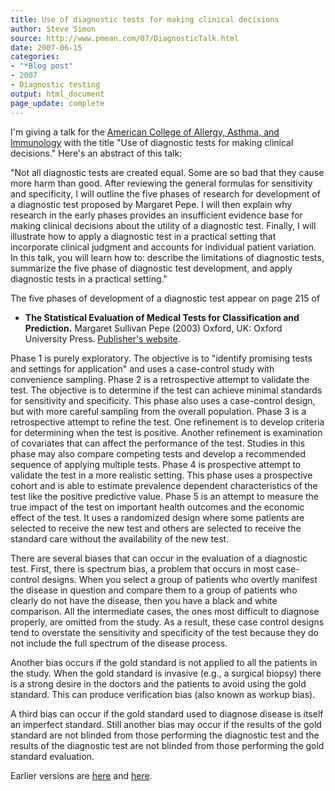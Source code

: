 ```yaml
---
title: Use of diagnostic tests for making clinical decisions
author: Steve Simon
source: http://www.pmean.com/07/DiagnosticTalk.html
date: 2007-06-15
categories:
- "*Blog post"
- 2007
- Diagnostic testing
output: html_document
page_update: complete
---
```

I'm giving a talk for the [American College of Allergy, Asthma, and Immunology](http://www.acaai.org/) with the title "Use of diagnostic tests for making clinical decisions." Here's an abstract of this talk:

"Not all diagnostic tests are created equal. Some are so bad that they cause more harm than good. After reviewing the general formulas for sensitivity and specificity, I will outline the five phases of research for development of a diagnostic test proposed by Margaret Pepe. I will then explain why research in the early phases provides an insufficient evidence base for making clinical decisions about the utility of a diagnostic test. Finally, I will illustrate how to apply a diagnostic test in a practical setting that incorporate clinical judgment and accounts for individual patient variation. In this talk, you will learn how to: describe the limitations of diagnostic tests, summarize the five phase of diagnostic test development, and apply diagnostic tests in a practical setting."

The five phases of development of a diagnostic test appear on page 215
of

+ **The Statistical Evaluation of Medical Tests for Classification and Prediction.** Margaret Sullivan Pepe (2003) Oxford, UK: Oxford University Press. [Publisher's website][oup1].

Phase 1 is purely exploratory. The objective is to "identify promising tests and settings for application" and uses a case-control study with convenience sampling. Phase 2 is a retrospective attempt to validate the test. The objective is to determine if the test can achieve minimal standards for sensitivity and specificity. This phase also uses a case-control design, but with more careful sampling from the overall population. Phase 3 is a retrospective attempt to refine the test. One refinement is to develop criteria for determining when the test is positive. Another refinement is examination of covariates that can affect the performance of the test. Studies in this phase may also compare competing tests and develop a recommended sequence of applying multiple tests. Phase 4 is prospective attempt to validate the test in a more realistic setting. This phase uses a prospective cohort and is able to estimate prevalence dependent characteristics of the test like the positive predictive value. Phase 5 is an attempt to measure the true impact of the test on important health outcomes and the economic effect of the test. It uses a randomized design where some patients are selected to receive the new test and others are selected to receive the standard care without the availability of the new test.

There are several biases that can occur in the evaluation of a diagnostic test. First, there is spectrum bias, a problem that occurs in most case-control designs. When you select a group of patients who overtly manifest the disease in question and compare them to a group of patients who clearly do not have the disease, then you have a black and white comparison. All the intermediate cases, the ones most difficult to diagnose properly, are omitted from the study. As a result, these case control designs tend to overstate the sensitivity and specificity of the test because they do not include the full spectrum of the disease process.

Another bias occurs if the gold standard is not applied to all the patients in the study. When the gold standard is invasive (e.g., a surgical biopsy) there is a strong desire in the doctors and the patients to avoid using the gold standard. This can produce verification bias (also known as workup bias).

A third bias can occur if the gold standard used to diagnose disease is itself an imperfect standard. Still another bias may occur if the results of the gold standard are not blinded from those performing the diagnostic test and the results of the diagnostic test are not blinded from those performing the gold standard evaluation.

Earlier versions are [here][sim1] and [here][sim2].

[sim1]: http://www.pmean.com/07/DiagnosticTalk.html
[sim2]: http://new.pmean.com/diagnostic-talk/

[oup1]: https://global.oup.com/academic/product/the-statistical-evaluation-of-medical-tests-for-classification-and-prediction-9780198565826
